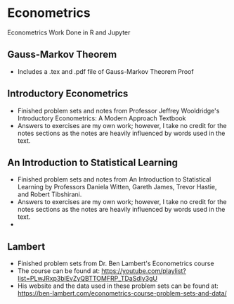 # Econometrics
Econometrics Work Done in R and Jupyter

## Gauss-Markov Theorem
- Includes a .tex and .pdf file of Gauss-Markov Theorem Proof

## Introductory Econometrics
- Finished problem sets and notes from Professor Jeffrey Wooldridge's Introductory Econometrics: A Modern Approach Textbook
- Answers to exercises are my own work; however, I take no credit for the notes sections as the notes are heavily influenced by words used in the text.

## An Introduction to Statistical Learning
- Finished problem sets and notes from An Introduction to Statistical Learning by Professors Daniela Witten, Gareth James,  Trevor Hastie, and Robert Tibshirani.
- Answers to exercises are my own work; however, I take no credit for the notes sections as the notes are heavily influenced by words used in the text.
- 
## Lambert
- Finished problem sets from Dr. Ben Lambert's Econometrics course
- The course can be found at: https://youtube.com/playlist?list=PLwJRxp3blEvZyQBTTOMFRP_TDaSdly3gU
- His website and the data used in these problem sets can be found at: https://ben-lambert.com/econometrics-course-problem-sets-and-data/
